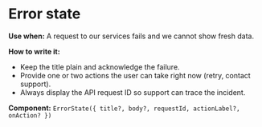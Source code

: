 # Error state

**Use when:** A request to our services fails and we cannot show fresh data.

**How to write it:**
- Keep the title plain and acknowledge the failure.
- Provide one or two actions the user can take right now (retry, contact support).
- Always display the API request ID so support can trace the incident.

**Component:** `ErrorState({ title?, body?, requestId, actionLabel?, onAction? })`
